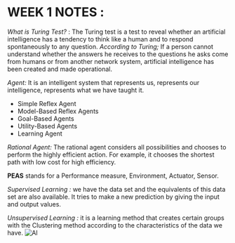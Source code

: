 
# **WEEK 1 NOTES :**

*What is Turing Test?* : The Turing test is a test to reveal whether an artificial intelligence has a tendency to think like a human and to respond spontaneously to any question. *According to Turing;* If a person cannot understand whether the answers he receives to the questions he asks come from humans or from another network system, artificial intelligence has been created and made operational.

*Agent:* It is an intelligent system that represents us, represents our intelligence, represents what we have taught it.

- Simple Reflex Agent 
- Model-Based Reflex Agents
- Goal-Based Agents
- Utility-Based Agents
- Learning Agent

*Rational Agent:* The rational agent considers all possibilities and chooses to perform the highly efficient action. For example, it chooses the shortest path with low cost for high efficiency. 

**PEAS** stands for a Performance measure, Environment, Actuator, Sensor. 
 
*Supervised Learning :* we have the data set and the equivalents of this data set are also available. It tries to make a new prediction by giving the input and output values.
 
*Unsupervised Learning :* it is a learning method that creates certain groups with the Clustering method according to the characteristics of the data we have.
![AI](https://assets.website-files.com/5fb24a974499e90dae242d98/6048d0fc7263e9054bd88796_Machine%20Learning%20is%20a%20subset%20of%20AI.png) 
